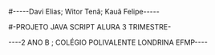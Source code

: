 #-----Davi Elias; Witor Tenã; Kauã Felipe-----

#-PROJETO JAVA SCRIPT ALURA 3 TRIMESTRE-

----2 ANO B ; COLÉGIO POLIVALENTE LONDRINA EFMP----
